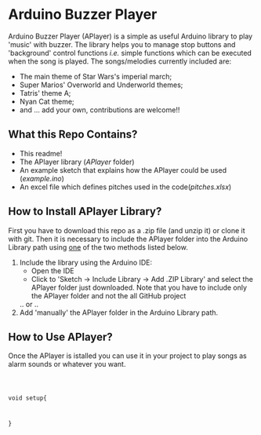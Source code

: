 # Arduino Buzzer Player

Arduino Buzzer Player (APlayer) is a simple as useful Arduino library to play 'music' with buzzer. The library helps you to manage stop buttons and 'background' control functions <i>i.e.</i> simple functions which can be executed when the song is played. The songs/melodies currently included are: 
<ul>
  <li>The main theme of Star Wars's imperial march;</li>
  <li>Super Marios' Overworld and Underworld themes; </li>
  <li>Tatris' theme A;</li>
  <li>Nyan Cat theme;</li>
  <li>and ... add your own, contributions are welcome!!
</ul>


## What this Repo Contains?

<ul>
<li>This readme!</li>
<li>The APlayer library (<i>APlayer</i> folder)</li>
<li>An example sketch that explains how the APlayer could be used (<i>example.ino</i>)</li>
<li>An excel file which defines pitches used in the code(<i>pitches.xlsx</i>)</li>
</ul>

## How to Install APlayer Library? 

First you have to download this repo as a .zip file (and unzip it) or clone it with git. Then it is necessary to include the APlayer folder into the Arduino Library path using <u>one</u> of the two methods listed below.
<ol>
  <li>Include the library using the Arduino IDE:
    <ul>
      <li>Open the IDE</li>
      <li>Click to 'Sketch -> Include Library -> Add .ZIP Library' and select the APlayer folder just downloaded. Note that you have to include only the APlayer folder and not the all GitHub project</li>  
     </ul>
  </li>
  .. or ..
  <li> Add 'manually' the APlayer folder in the Arduino Library path.</li>
</ol> 

## How to Use APlayer? 

Once the APlayer is istalled you can use it in your project to play songs as alarm sounds or whatever you want. 

<code>

void setup{
  
}

</code>
